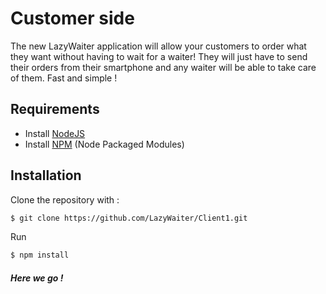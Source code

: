 Customer side
======
The new LazyWaiter application will allow your customers to order what they want without having to wait for a waiter! 
They will just have to send their orders from their smartphone and any waiter will be able to take care of them. Fast and simple !


Requirements
------------

* Install [NodeJS](http://nodejs.org/)
* Install [NPM](http://nodejs.org/) (Node Packaged Modules)


Installation
------------

Clone the repository with :
```sh
$ git clone https://github.com/LazyWaiter/Client1.git
```

Run
```sh
$ npm install
```

##### Here we go !
